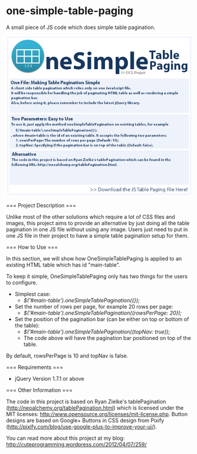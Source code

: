 one-simple-table-paging
=======================

A small piece of JS code which does simple table pagination.

![OneSimpleTablePaging](image/OneSimpleTablePagingPoster.png?raw=true)

=== Project Description ===

Unlike most of the other solutions which require a lot of CSS files and images, this project aims to provide an alternative by just doing all the table pagination in one JS file without using any image. Users just need to put in one JS file in their project to have a simple table pagination setup for them.

=== How to Use ===

In this section, we will show how OneSimpleTablePaging is applied to an existing HTML table which has id "main-table".

To keep it simple, OneSimpleTablePaging only has two things for the users to configure.

 * Simplest case:
   * *$('#main-table').oneSimpleTablePagination({});*
 * Set the number of rows per page, for example 20 rows per page:
   * *$('#main-table').oneSimpleTablePagination({rowsPerPage: 20});*
 * Set the position of the pagination bar (can be either on top or bottom of the table):
   * *$('#main-table').oneSimpleTablePagination({topNav: true});*
   * The code above will have the pagination bar positioned on top of the table.

By default, rowsPerPage is 10 and topNav is false.

=== Requirements ===

 * jQuery Version 1.7.1 or above

=== Other Information ===

The code in this project is based on Ryan Zielke's tablePagination (http://neoalchemy.org/tablePagination.html) which is licensed under the MIT licenses: http://www.opensource.org/licenses/mit-license.php. Button designs are based on Google+ Buttons in CSS design from Pixify (http://pixify.com/blog/use-google-plus-to-improve-your-ui/).

You can read more about this project at my blog: http://cuteprogramming.wordpress.com/2012/04/07/259/

